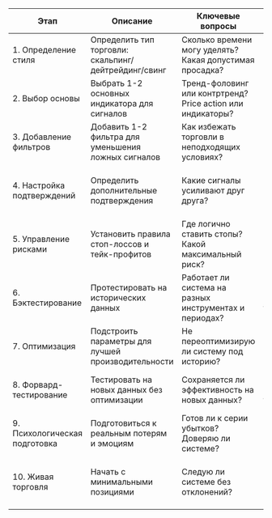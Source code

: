 
| Этап                          | Описание                                             | Ключевые вопросы                                            | Частые ошибки                                     | Рекомендации                                           |
| ----------------------------- | ---------------------------------------------------- | ----------------------------------------------------------- | ------------------------------------------------- | ------------------------------------------------------ |
| 1. Определение стиля          | Определить тип торговли: скальпинг/дейтрейдинг/свинг | Сколько времени могу уделять? Какая допустимая просадка?    | Выбор неподходящего стиля для образа жизни        | Быть честным с собой о возможностях и ограничениях     |
| 2. Выбор основы               | Выбрать 1-2 основных индикатора для сигналов         | Тренд-фоловинг или контртренд? Price action или индикаторы? | Слишком много индикаторов, противоречивые сигналы | Начинать с простых, понятных сигналов                  |
| 3. Добавление фильтров        | Добавить 1-2 фильтра для уменьшения ложных сигналов  | Как избежать торговли в неподходящих условиях?              | Недостаточная фильтрация, много ложных сигналов   | Качество фильтров важнее количества                    |
| 4. Настройка подтверждений    | Определить дополнительные подтверждения              | Какие сигналы усиливают друг друга?                         | Игнорирование контекста рынка                     | Разные подтверждения для разных рыночных условий       |
| 5. Управление рисками         | Установить правила стоп-лоссов и тейк-профитов       | Где логично ставить стопы? Какой максимальный риск?         | Неадекватное управление рисками                   | Риск на сделку не более 1-2% от депозита               |
| 6. Бэктестирование            | Протестировать на исторических данных                | Работает ли система на разных инструментах и периодах?      | Недостаточный период тестирования                 | Минимум 100-200 сигналов на тестовом периоде           |
| 7. Оптимизация                | Подстроить параметры для лучшей производительности   | Не переоптимизирую ли систему под историю?                  | Переоптимизация, подгонка под прошлое             | Простота важнее сложности                              |
| 8. Форвард-тестирование       | Тестировать на новых данных без оптимизации          | Сохраняется ли эффективность на новых данных?               | Пропуск форвард-тестирования                      | Минимум 3 месяца форвард-тестирования                  |
| 9. Психологическая подготовка | Подготовиться к реальным потерям и эмоциям           | Готов ли к серии убытков? Доверяю ли системе?               | Недооценка психологической нагрузки               | Вести торговый дневник, анализировать эмоции           |
| 10. Живая торговля            | Начать с минимальными позициями                      | Следую ли системе без отклонений?                           | Слишком большие позиции сразу                     | Масштабировать позиции только после стабильной прибыли |